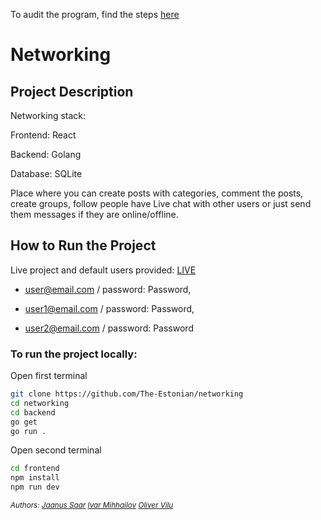 To audit the program, find the steps [here](https://github.com/01-edu/public/tree/master/subjects/social-network/audit)

# Networking

## Project Description

Networking stack:

Frontend: React

Backend: Golang

Database: SQLite

Place where you can create posts with categories, comment the posts, create groups, follow people have Live chat with other users or just send them messages if they are online/offline.

## How to Run the Project

Live project and default users provided: [LIVE](https://www.devpipe.ee)

- user@email.com / password: Password, 

- user1@email.com / password: Password, 

- user2@email.com / password: Password

### To run the project locally:

Open first terminal

```bash
git clone https://github.com/The-Estonian/networking
cd networking
cd backend
go get
go run .
```

Open second terminal

```bash
cd frontend
npm install
npm run dev
```

_<sup>Authors: [Jaanus Saar](https://01.kood.tech/git/jsaar) [Ivar Mihhailov](https://01.kood.tech/git/imihhail) [Oliver Vilu](https://01.kood.tech/git/ovilu)_</sup>
